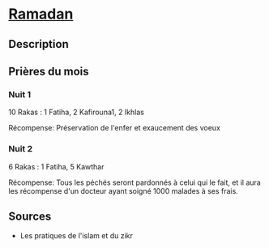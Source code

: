 # [Ramadan](readme.md)

## Description

## Prières du mois

### Nuit 1

10 Rakas : 1 Fatiha, 2 Kafirouna1, 2 Ikhlas  

Récompense: Préservation de l'enfer et exaucement des voeux

### Nuit 2

6 Rakas : 1 Fatiha, 5 Kawthar

Récompense: Tous les péchés seront pardonnés à celui qui le fait, et il aura les récompense d'un docteur ayant soigné 1000 malades à ses frais.

## Sources

* Les pratiques de l'islam et du zikr